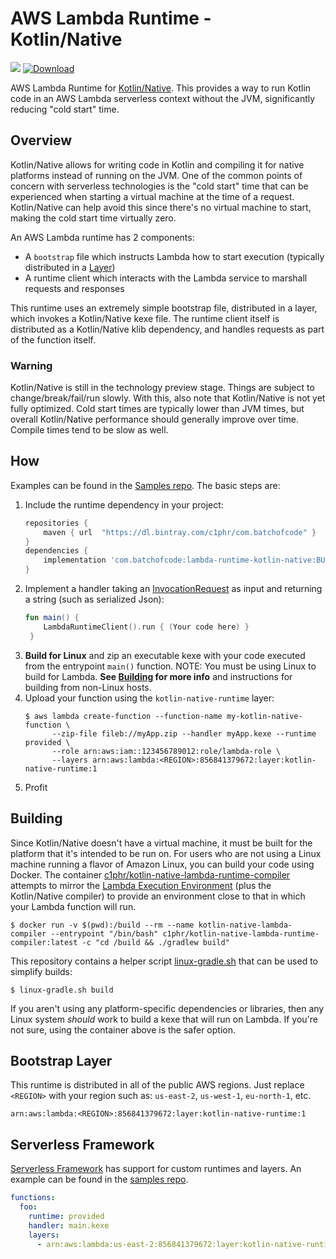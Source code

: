 # AWS Lambda Runtime - Kotlin/Native 
![](https://img.shields.io/circleci/project/github/c1phr/lambda-runtime-kotlin-native/master.svg?style=flat)
 [ ![Download](https://api.bintray.com/packages/c1phr/com.batchofcode/lambda-runtime-kotlin-native/images/download.svg) ](https://bintray.com/c1phr/com.batchofcode/lambda-runtime-kotlin-native/_latestVersion)

AWS Lambda Runtime for [Kotlin/Native](https://kotlinlang.org/docs/reference/native-overview.html). This provides a way to run Kotlin code in an AWS Lambda serverless context without the JVM, significantly reducing "cold start" time.

## Overview
Kotlin/Native allows for writing code in Kotlin and compiling it for native platforms instead of running on the JVM.
One of the common points of concern with serverless technologies is the "cold start" time that can be experienced when starting a virtual machine at the time of a request.
Kotlin/Native can help avoid this since there's no virtual machine to start, making the cold start time virtually zero.

An AWS Lambda runtime has 2 components:
* A `bootstrap` file which instructs Lambda how to start execution (typically distributed in a [Layer](https://docs.aws.amazon.com/lambda/latest/dg/configuration-layers.html))
* A runtime client which interacts with the Lambda service to marshall requests and responses

This runtime uses an extremely simple bootstrap file, distributed in a layer, which invokes a Kotlin/Native kexe file. The runtime client itself is distributed as a Kotlin/Native klib dependency, and handles requests as part of the function itself.

### Warning
Kotlin/Native is still in the technology preview stage. Things are subject to change/break/fail/run slowly.
With this, also note that Kotlin/Native is not yet fully optimized. Cold start times are typically lower than JVM times, but overall Kotlin/Native performance should generally improve over time.
Compile times tend to be slow as well.


## How
Examples can be found in the [Samples repo](https://github.com/c1phr/kotlin-native-lambda-samples). The basic steps are:

1. Include the runtime dependency in your project:
    ```groovy
    repositories {    
        maven { url  "https://dl.bintray.com/c1phr/com.batchofcode" }    
    }
    dependencies {
        implementation 'com.batchofcode:lambda-runtime-kotlin-native:BUILD_40'                
    }
    ```
2. Implement a handler taking an [InvocationRequest](https://github.com/c1phr/lambda-runtime-kotlin-native/blob/master/src/LambdaRuntimeMain/kotlin/runtime/handler/InvocationRequest.kt) as input and returning a string (such as serialized Json):
    ```kotlin
    fun main() {
        LambdaRuntimeClient().run { (Your code here) }
     }
    ```
3. **Build for Linux** and zip an executable kexe with your code executed from the entrypoint `main()` function. NOTE: You must be using Linux to build for Lambda. **See [Building](#Building) for more info** and instructions for building from non-Linux hosts.
4. Upload your function using the `kotlin-native-runtime` layer:
    ```
    $ aws lambda create-function --function-name my-kotlin-native-function \
          --zip-file fileb://myApp.zip --handler myApp.kexe --runtime provided \
          --role arn:aws:iam::123456789012:role/lambda-role \
          --layers arn:aws:lambda:<REGION>:856841379672:layer:kotlin-native-runtime:1
    ```
5. Profit

## Building
Since Kotlin/Native doesn't have a virtual machine, it must be built for the platform that it's intended to be run on. 
For users who are not using a Linux machine running a flavor of Amazon Linux, you can build your code using Docker.
The container [c1phr/kotlin-native-lambda-runtime-compiler](https://hub.docker.com/r/c1phr/kotlin-native-lambda-runtime-compiler) attempts to mirror the [Lambda Execution Environment](https://docs.aws.amazon.com/lambda/latest/dg/current-supported-versions.html) (plus the Kotlin/Native compiler) to provide 
an environment close to that in which your Lambda function will run.

```
$ docker run -v $(pwd):/build --rm --name kotlin-native-lambda-compiler --entrypoint "/bin/bash" c1phr/kotlin-native-lambda-runtime-compiler:latest -c "cd /build && ./gradlew build"
```

This repository contains a helper script [linux-gradle.sh](https://github.com/c1phr/lambda-runtime-kotlin-native/blob/master/linux-gradle.sh) that can be used to simplify builds:

```
$ linux-gradle.sh build
```

If you aren't using any platform-specific dependencies or libraries, then any Linux system _should_ work to build a kexe that will run on Lambda. If you're not sure, using the container above is the safer option.

## Bootstrap Layer
This runtime is distributed in all of the public AWS regions. Just replace `<REGION>` with your region such as: `us-east-2`, `us-west-1`, `eu-north-1`, etc. 

```arn:aws:lambda:<REGION>:856841379672:layer:kotlin-native-runtime:1```

## Serverless Framework
[Serverless Framework](https://serverless.com) has support for custom runtimes and layers. An example can be found in the [samples repo](https://github.com/c1phr/kotlin-native-lambda-samples/blob/master/CsvParser/serverless/serverless.yml).

```yaml
functions:
  foo:
    runtime: provided
    handler: main.kexe
    layers:
      - arn:aws:lambda:us-east-2:856841379672:layer:kotlin-native-runtime:1
```
